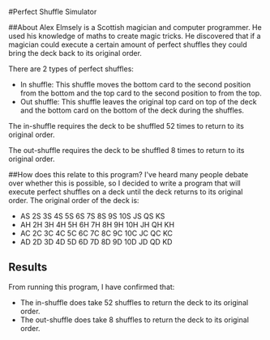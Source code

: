 #Perfect Shuffle Simulator

##About
Alex Elmsely is a Scottish magician and computer programmer. He used his knowledge of maths 
to create magic tricks. He discovered that if a magician could execute a certain amount of 
perfect shuffles  they could bring the deck back to its original order.

There are 2 types of perfect shuffles:
- In shuffle: This shuffle moves the bottom card to the second position from the bottom and the top card to the second position to from the top.
- Out shuffle: This shuffle leaves the original top card on top of the deck and the bottom card on the bottom of the deck during the shuffles.

The in-shuffle requires the deck to be shuffled 52 times to return to its original order.

The out-shuffle requires the deck to be shuffled 8 times to return to its original order.

##How does this relate to this program?
I've heard many people debate over whether this is possible, so I decided to write a program 
that will execute perfect shuffles on a deck until the deck returns to its original order.
The original order of the deck is:

- AS 2S 3S 4S 5S 6S 7S 8S 9S 10S JS QS KS
- AH 2H 3H 4H 5H 6H 7H 8H 9H 10H JH QH KH
- AC 2C 3C 4C 5C 6C 7C 8C 9C 10C JC QC KC
- AD 2D 3D 4D 5D 6D 7D 8D 9D 10D JD QD KD

## Results
From running this program, I have confirmed that:
- The in-shuffle does take 52 shuffles to return the deck to its original order.
- The out-shuffle does take 8 shuffles to return the deck to its original order.